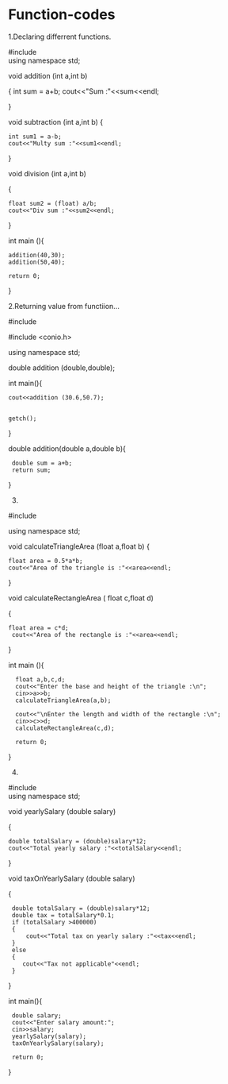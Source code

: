 # Function-codes

1.Declaring differrent functions.

#include <iostream>
<br>
using namespace std;

void addition (int a,int b)

{
    int sum = a+b;
    cout<<"Sum :"<<sum<<endl;

}

void subtraction (int a,int b)
{

    int sum1 = a-b;
    cout<<"Multy sum :"<<sum1<<endl;

}

void division (int a,int b)

{

    float sum2 = (float) a/b;
    cout<<"Div sum :"<<sum2<<endl;

}

int main (){

    addition(40,30);
    addition(50,40);

    return 0;
}

2.Returning value from functiion...

#include <iostream>

#include <conio.h>

using namespace std;

double addition (double,double);

int main(){

    cout<<addition (30.6,50.7);


    getch();
}

double addition(double a,double b){

     double sum = a+b;
     return sum;
}

3.
#include <iostream>

using namespace std;

void calculateTriangleArea (float a,float b)
{

    float area = 0.5*a*b;
    cout<<"Area of the triangle is :"<<area<<endl;
}

void calculateRectangleArea ( float c,float d)

{

    float area = c*d;
     cout<<"Area of the rectangle is :"<<area<<endl;
}

  int main (){
  
      float a,b,c,d;
      cout<<"Enter the base and height of the triangle :\n";
      cin>>a>>b;
      calculateTriangleArea(a,b);

      cout<<"\nEnter the length and width of the rectangle :\n";
      cin>>c>>d;
      calculateRectangleArea(c,d);

      return 0;
  }

4.
#include <iostream>
<br>
using namespace std;

void yearlySalary (double salary)

{

    double totalSalary = (double)salary*12;
    cout<<"Total yearly salary :"<<totalSalary<<endl;
}

 void taxOnYearlySalary (double salary)
 
 {
 
     double totalSalary = (double)salary*12;
     double tax = totalSalary*0.1;
     if (totalSalary >400000)
     {
         cout<<"Total tax on yearly salary :"<<tax<<endl;
     }
     else
     {
        cout<<"Tax not applicable"<<endl;
     }
 }

 int main(){

     double salary;
     cout<<"Enter salary amount:";
     cin>>salary;
     yearlySalary(salary);
     taxOnYearlySalary(salary);

     return 0;
 }



